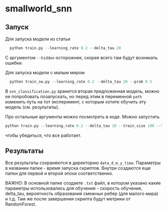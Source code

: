 # smallworld_snn

## Запуск
Для запуска модели из статьи 
```python
  python train.py --learning_rate 0.2 --delta_tau 20
```
С аргументом ```--hidden``` осторожнее, скорее всего там будут возникать ошибки.

Для запуска модели с малым миром
```python
  python train_sw.py --learning_rate 0.2 --delta_tau 20 --prob 0.5
```
В ```snn_classification.py``` хранится вторая предложенная модель, можно ее попробовать позапускать, но перед этим в переменной ```path``` изменить путь на тот эксперимент, с которым хотите обучить эту модель (см. результаты).

Про остальные аргументы можно посмотреть в коде. Можно запустить 
```python
python train.py --learning_rate 0.2 --delta_tau 10 --train_size 100 --test_size 100
```
чтобы убедиться, что все работает.

## Результаты
Все результаты сохраняются в директорию ```data_d_m_y_time```. Параметры в названии папки - время запуска скриптов. Внутри создаются еще папки для первой и второй эпохи соответственно. 

ВАЖНО: В основной папке создаете ```.txt``` файл, в котором указано какие параметры использовались для обучения - скорость обучения, delta_tau, вероятность образования смежных ребер (для малого мира) и т.д. Там же после завершения скрипта будут метрики от RandomForest.

